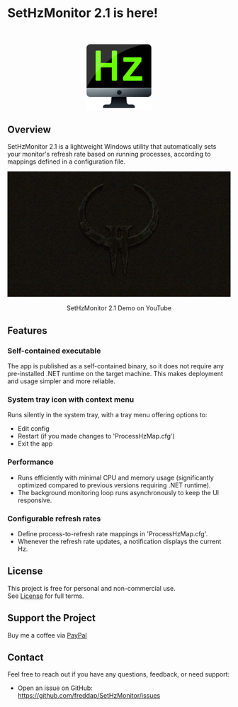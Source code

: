 # SetHzMonitor 2.1 is here!

<br>
<p align="center">
  <img src="assets/SetHzMonitor-2.0.png"
       style="width:30%;" />
</p>

## Overview

SetHzMonitor 2.1 is a lightweight Windows utility that automatically sets your monitor's refresh rate based on running processes, according to mappings defined in a configuration file.

[![SetHzMonitor 2.1 Demo](assets/thumbnail.jpg)](https://www.youtube.com/watch?v=g5G5Y-TQVMs)
<p align="center">
 SetHzMonitor 2.1 Demo on YouTube
</p>

## Features

### Self-contained executable
The app is published as a self-contained binary, so it does not require any pre-installed .NET runtime on the target machine. This makes deployment and usage simpler and more reliable.

### System tray icon with context menu

Runs silently in the system tray, with a tray menu offering options to:
- Edit config
- Restart (if you made changes to 'ProcessHzMap.cfg')
- Exit the app

### Performance

- Runs efficiently with minimal CPU and memory usage (significantly optimized compared to previous versions requiring .NET runtime).
- The background monitoring loop runs asynchronously to keep the UI responsive.

### Configurable refresh rates

- Define process-to-refresh rate mappings in 'ProcessHzMap.cfg'.
- Whenever the refresh rate updates, a notification displays the current Hz.

## License

This project is free for personal and non-commercial use.  
See [License](./LICENSE.md) for full terms.

## Support the Project

Buy me a coffee via [PayPal](https://www.paypal.com/donate?business=fredrik8801@gmail.com)

## Contact

Feel free to reach out if you have any questions, feedback, or need support:

- Open an issue on GitHub: https://github.com/freddap/SetHzMonitor/issues
